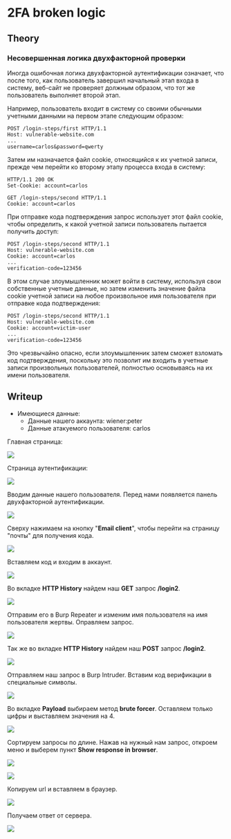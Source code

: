# 2FA broken logic

## Theory

<h3>Несовершенная логика двухфакторной проверки</h3>

Иногда ошибочная логика двухфакторной аутентификации означает, что после того, как пользователь завершил начальный этап входа в систему, веб-сайт не проверяет должным образом, что тот же пользователь выполняет второй этап.

Например, пользователь входит в систему со своими обычными учетными данными на первом этапе следующим образом:
```
POST /login-steps/first HTTP/1.1
Host: vulnerable-website.com
...
username=carlos&password=qwerty
```

Затем им назначается файл cookie, относящийся к их учетной записи, прежде чем перейти ко второму этапу процесса входа в систему:
```
HTTP/1.1 200 OK
Set-Cookie: account=carlos

GET /login-steps/second HTTP/1.1
Cookie: account=carlos
```

При отправке кода подтверждения запрос использует этот файл cookie, чтобы определить, к какой учетной записи пользователь пытается получить доступ:
```
POST /login-steps/second HTTP/1.1
Host: vulnerable-website.com
Cookie: account=carlos
...
verification-code=123456
```

В этом случае злоумышленник может войти в систему, используя свои собственные учетные данные, но затем изменить значение файла cookie учетной записи на любое произвольное имя пользователя при отправке кода подтверждения:
```
POST /login-steps/second HTTP/1.1
Host: vulnerable-website.com
Cookie: account=victim-user
...
verification-code=123456
```

Это чрезвычайно опасно, если злоумышленник затем сможет взломать код подтверждения, поскольку это позволит им входить в учетные записи произвольных пользователей, полностью основываясь на их имени пользователя.

## Writeup

* Имеющиеся данные: 
    * Данные нашего аккаунта: wiener:peter
    * Данные атакуемого пользователя: carlos

Главная страница:

![](https://github.com/fobblified/Writeups/blob/main/Portswigger/Authetication/2FA_broken_logic/assets/1.png)

Страница аутентификации:

![](https://github.com/fobblified/Writeups/blob/main/Portswigger/Authetication/2FA_broken_logic/assets/2.png)

Вводим данные нашего пользователя. Перед нами появляется панель двухфакторной аутентификации.

![](https://github.com/fobblified/Writeups/blob/main/Portswigger/Authetication/2FA_broken_logic/assets/3.png)

Сверху нажимаем на кнопку "**Email client**", чтобы перейти на страницу "почты" для получения кода.

![](https://github.com/fobblified/Writeups/blob/main/Portswigger/Authetication/2FA_broken_logic/assets/4.png)

Вставляем код и входим в аккаунт. 

![](https://github.com/fobblified/Writeups/blob/main/Portswigger/Authetication/2FA_broken_logic/assets/5.png)

Во вкладке **HTTP History** найдем наш **GET** запрос **/login2**.

![](https://github.com/fobblified/Writeups/blob/main/Portswigger/Authetication/2FA_broken_logic/assets/6.png)

Отправим его в Burp Repeater и изменим имя пользователя на имя пользователя жертвы. Оправляем запрос.

![](https://github.com/fobblified/Writeups/blob/main/Portswigger/Authetication/2FA_broken_logic/assets/7.png)

Так же во вкладке **HTTP History** найдем наш **POST** запрос **/login2**.

![](https://github.com/fobblified/Writeups/blob/main/Portswigger/Authetication/2FA_broken_logic/assets/8.png)

Отправляем наш запрос в Burp Intruder. Вставим код верификации в специальные символы.

![](https://github.com/fobblified/Writeups/blob/main/Portswigger/Authetication/2FA_broken_logic/assets/9.png)

Во вкладке **Payload** выбираем метод **brute forcer**. Оставляем только цифры и выставляем значения на 4.

![](https://github.com/fobblified/Writeups/blob/main/Portswigger/Authetication/2FA_broken_logic/assets/10.png)

Сортируем запросы по длине. Нажав на нужный нам запрос, откроем меню и выберем пункт **Show response in browser**.

![](https://github.com/fobblified/Writeups/blob/main/Portswigger/Authetication/2FA_broken_logic/assets/11.png)

![](https://github.com/fobblified/Writeups/blob/main/Portswigger/Authetication/2FA_broken_logic/assets/12.png)

Копируем url и вставляем в браузер.

![](https://github.com/fobblified/Writeups/blob/main/Portswigger/Authetication/2FA_broken_logic/assets/13.png)

Получаем ответ от сервера.

![](https://github.com/fobblified/Writeups/blob/main/Portswigger/Authetication/2FA_broken_logic/assets/14.png)
